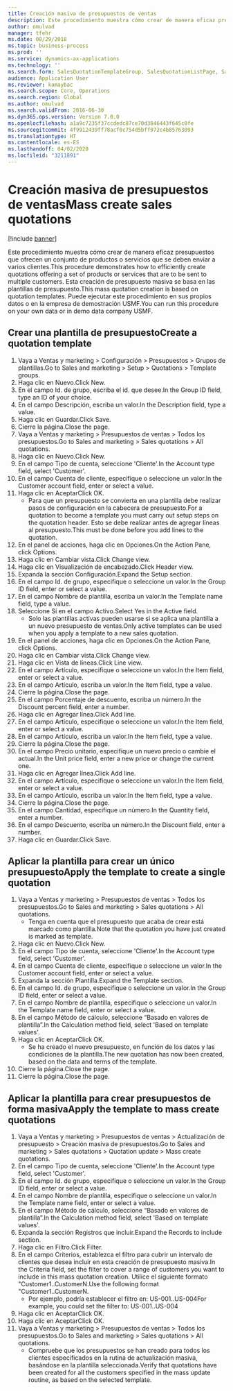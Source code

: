 ```yaml
---
title: Creación masiva de presupuestos de ventas
description: Este procedimiento muestra cómo crear de manera eficaz presupuestos que ofrecen un conjunto de productos o servicios que se deben enviar a varios clientes.
author: omulvad
manager: tfehr
ms.date: 08/29/2018
ms.topic: business-process
ms.prod: ''
ms.service: dynamics-ax-applications
ms.technology: ''
ms.search.form: SalesQuotationTemplateGroup, SalesQuotationListPage, SalesCreateQuotation, SalesQuotationTable, SysQueryForm
audience: Application User
ms.reviewer: kamaybac
ms.search.scope: Core, Operations
ms.search.region: Global
ms.author: omulvad
ms.search.validFrom: 2016-06-30
ms.dyn365.ops.version: Version 7.0.0
ms.openlocfilehash: a1a9c7235f37ccdedc87ce70d3846443f645c0fe
ms.sourcegitcommit: 4f9912439ff78acf0c754d5bff972c4b85763093
ms.translationtype: HT
ms.contentlocale: es-ES
ms.lasthandoff: 04/02/2020
ms.locfileid: "3211891"
---
```

# <a name="mass-create-sales-quotations"></a><span data-ttu-id="6797b-103">Creación masiva de presupuestos de ventas</span><span class="sxs-lookup"><span data-stu-id="6797b-103">Mass create sales quotations</span></span>

[!include [banner](../../includes/banner.md)]

<span data-ttu-id="6797b-104">Este procedimiento muestra cómo crear de manera eficaz presupuestos que ofrecen un conjunto de productos o servicios que se deben enviar a varios clientes.</span><span class="sxs-lookup"><span data-stu-id="6797b-104">This procedure demonstrates how to efficiently create quotations offering a set of products or services that are to be sent to multiple customers.</span></span> <span data-ttu-id="6797b-105">Esta creación de presupuesto masiva se basa en las plantillas de presupuesto.</span><span class="sxs-lookup"><span data-stu-id="6797b-105">This mass quotation creation is based on quotation templates.</span></span> <span data-ttu-id="6797b-106">Puede ejecutar este procedimiento en sus propios datos o en la empresa de demostración USMF.</span><span class="sxs-lookup"><span data-stu-id="6797b-106">You can run this procedure on your own data or in demo data company USMF.</span></span>


## <a name="create-a-quotation-template"></a><span data-ttu-id="6797b-107">Crear una plantilla de presupuesto</span><span class="sxs-lookup"><span data-stu-id="6797b-107">Create a quotation template</span></span>
1. <span data-ttu-id="6797b-108">Vaya a Ventas y marketing > Configuración > Presupuestos > Grupos de plantillas.</span><span class="sxs-lookup"><span data-stu-id="6797b-108">Go to Sales and marketing > Setup > Quotations > Template groups.</span></span>
2. <span data-ttu-id="6797b-109">Haga clic en Nuevo.</span><span class="sxs-lookup"><span data-stu-id="6797b-109">Click New.</span></span>
3. <span data-ttu-id="6797b-110">En el campo Id. de grupo, escriba el id. que desee.</span><span class="sxs-lookup"><span data-stu-id="6797b-110">In the Group ID field, type an ID of your choice.</span></span>
4. <span data-ttu-id="6797b-111">En el campo Descripción, escriba un valor.</span><span class="sxs-lookup"><span data-stu-id="6797b-111">In the Description field, type a value.</span></span>
5. <span data-ttu-id="6797b-112">Haga clic en Guardar.</span><span class="sxs-lookup"><span data-stu-id="6797b-112">Click Save.</span></span>
6. <span data-ttu-id="6797b-113">Cierre la página.</span><span class="sxs-lookup"><span data-stu-id="6797b-113">Close the page.</span></span>
7. <span data-ttu-id="6797b-114">Vaya a Ventas y marketing > Presupuestos de ventas > Todos los presupuestos.</span><span class="sxs-lookup"><span data-stu-id="6797b-114">Go to Sales and marketing > Sales quotations > All quotations.</span></span>
8. <span data-ttu-id="6797b-115">Haga clic en Nuevo.</span><span class="sxs-lookup"><span data-stu-id="6797b-115">Click New.</span></span>
9. <span data-ttu-id="6797b-116">En el campo Tipo de cuenta, seleccione 'Cliente'.</span><span class="sxs-lookup"><span data-stu-id="6797b-116">In the Account type field, select 'Customer'.</span></span>
10. <span data-ttu-id="6797b-117">En el campo Cuenta de cliente, especifique o seleccione un valor.</span><span class="sxs-lookup"><span data-stu-id="6797b-117">In the Customer account field, enter or select a value.</span></span>
11. <span data-ttu-id="6797b-118">Haga clic en Aceptar</span><span class="sxs-lookup"><span data-stu-id="6797b-118">Click OK.</span></span>
    * <span data-ttu-id="6797b-119">Para que un presupuesto se convierta en una plantilla debe realizar pasos de configuración en la cabecera de presupuesto.</span><span class="sxs-lookup"><span data-stu-id="6797b-119">For a quotation to become a template you must carry out  setup steps on the quotation header.</span></span> <span data-ttu-id="6797b-120">Esto se debe realizar antes de agregar líneas al presupuesto.</span><span class="sxs-lookup"><span data-stu-id="6797b-120">This must be done before you add lines to the quotation.</span></span>   
12. <span data-ttu-id="6797b-121">En el panel de acciones, haga clic en Opciones.</span><span class="sxs-lookup"><span data-stu-id="6797b-121">On the Action Pane, click Options.</span></span>
13. <span data-ttu-id="6797b-122">Haga clic en Cambiar vista.</span><span class="sxs-lookup"><span data-stu-id="6797b-122">Click Change view.</span></span>
14. <span data-ttu-id="6797b-123">Haga clic en Visualización de encabezado.</span><span class="sxs-lookup"><span data-stu-id="6797b-123">Click Header view.</span></span>
15. <span data-ttu-id="6797b-124">Expanda la sección Configuración.</span><span class="sxs-lookup"><span data-stu-id="6797b-124">Expand the Setup section.</span></span>
16. <span data-ttu-id="6797b-125">En el campo Id. de grupo, especifique o seleccione un valor.</span><span class="sxs-lookup"><span data-stu-id="6797b-125">In the Group ID field, enter or select a value.</span></span>
17. <span data-ttu-id="6797b-126">En el campo Nombre de plantilla, escriba un valor.</span><span class="sxs-lookup"><span data-stu-id="6797b-126">In the Template name field, type a value.</span></span>
18. <span data-ttu-id="6797b-127">Seleccione Sí en el campo Activo.</span><span class="sxs-lookup"><span data-stu-id="6797b-127">Select Yes in the Active field.</span></span>
    * <span data-ttu-id="6797b-128">Solo las plantillas activas pueden usarse si se aplica una plantilla a un nuevo presupuesto de ventas.</span><span class="sxs-lookup"><span data-stu-id="6797b-128">Only active templates can be used when you apply a template to a new sales quotation.</span></span>  
19. <span data-ttu-id="6797b-129">En el panel de acciones, haga clic en Opciones.</span><span class="sxs-lookup"><span data-stu-id="6797b-129">On the Action Pane, click Options.</span></span>
20. <span data-ttu-id="6797b-130">Haga clic en Cambiar vista.</span><span class="sxs-lookup"><span data-stu-id="6797b-130">Click Change view.</span></span>
21. <span data-ttu-id="6797b-131">Haga clic en Vista de líneas.</span><span class="sxs-lookup"><span data-stu-id="6797b-131">Click Line view.</span></span>
22. <span data-ttu-id="6797b-132">En el campo Artículo, especifique o seleccione un valor.</span><span class="sxs-lookup"><span data-stu-id="6797b-132">In the Item field, enter or select a value.</span></span>
23. <span data-ttu-id="6797b-133">En el campo Artículo, escriba un valor.</span><span class="sxs-lookup"><span data-stu-id="6797b-133">In the Item field, type a value.</span></span>
24. <span data-ttu-id="6797b-134">Cierre la página.</span><span class="sxs-lookup"><span data-stu-id="6797b-134">Close the page.</span></span>
25. <span data-ttu-id="6797b-135">En el campo Porcentaje de descuento, escriba un número.</span><span class="sxs-lookup"><span data-stu-id="6797b-135">In the Discount percent field, enter a number.</span></span>
26. <span data-ttu-id="6797b-136">Haga clic en Agregar línea.</span><span class="sxs-lookup"><span data-stu-id="6797b-136">Click Add line.</span></span>
27. <span data-ttu-id="6797b-137">En el campo Artículo, especifique o seleccione un valor.</span><span class="sxs-lookup"><span data-stu-id="6797b-137">In the Item field, enter or select a value.</span></span>
28. <span data-ttu-id="6797b-138">En el campo Artículo, escriba un valor.</span><span class="sxs-lookup"><span data-stu-id="6797b-138">In the Item field, type a value.</span></span>
29. <span data-ttu-id="6797b-139">Cierre la página.</span><span class="sxs-lookup"><span data-stu-id="6797b-139">Close the page.</span></span>
30. <span data-ttu-id="6797b-140">En el campo Precio unitario, especifique un nuevo precio o cambie el actual.</span><span class="sxs-lookup"><span data-stu-id="6797b-140">In the Unit price field, enter a new price or change the current one.</span></span>
31. <span data-ttu-id="6797b-141">Haga clic en Agregar línea.</span><span class="sxs-lookup"><span data-stu-id="6797b-141">Click Add line.</span></span>
32. <span data-ttu-id="6797b-142">En el campo Artículo, especifique o seleccione un valor.</span><span class="sxs-lookup"><span data-stu-id="6797b-142">In the Item field, enter or select a value.</span></span>
33. <span data-ttu-id="6797b-143">En el campo Artículo, escriba un valor.</span><span class="sxs-lookup"><span data-stu-id="6797b-143">In the Item field, type a value.</span></span>
34. <span data-ttu-id="6797b-144">Cierre la página.</span><span class="sxs-lookup"><span data-stu-id="6797b-144">Close the page.</span></span>
35. <span data-ttu-id="6797b-145">En el campo Cantidad, especifique un número.</span><span class="sxs-lookup"><span data-stu-id="6797b-145">In the Quantity field, enter a number.</span></span>
36. <span data-ttu-id="6797b-146">En el campo Descuento, escriba un número.</span><span class="sxs-lookup"><span data-stu-id="6797b-146">In the Discount field, enter a number.</span></span>
37. <span data-ttu-id="6797b-147">Haga clic en Guardar.</span><span class="sxs-lookup"><span data-stu-id="6797b-147">Click Save.</span></span>

## <a name="apply-the-template-to-create-a-single-quotation"></a><span data-ttu-id="6797b-148">Aplicar la plantilla para crear un único presupuesto</span><span class="sxs-lookup"><span data-stu-id="6797b-148">Apply the template to create a single quotation</span></span>
1. <span data-ttu-id="6797b-149">Vaya a Ventas y marketing > Presupuestos de ventas > Todos los presupuestos.</span><span class="sxs-lookup"><span data-stu-id="6797b-149">Go to Sales and marketing > Sales quotations > All quotations.</span></span>
    * <span data-ttu-id="6797b-150">Tenga en cuenta que el presupuesto que acaba de crear está marcado como plantilla.</span><span class="sxs-lookup"><span data-stu-id="6797b-150">Note that the quotation you have just created is marked as template.</span></span>  
2. <span data-ttu-id="6797b-151">Haga clic en Nuevo.</span><span class="sxs-lookup"><span data-stu-id="6797b-151">Click New.</span></span>
3. <span data-ttu-id="6797b-152">En el campo Tipo de cuenta, seleccione 'Cliente'.</span><span class="sxs-lookup"><span data-stu-id="6797b-152">In the Account type field, select 'Customer'.</span></span>
4. <span data-ttu-id="6797b-153">En el campo Cuenta de cliente, especifique o seleccione un valor.</span><span class="sxs-lookup"><span data-stu-id="6797b-153">In the Customer account field, enter or select a value.</span></span>
5. <span data-ttu-id="6797b-154">Expanda la sección Plantilla.</span><span class="sxs-lookup"><span data-stu-id="6797b-154">Expand the Template section.</span></span>
6. <span data-ttu-id="6797b-155">En el campo Id. de grupo, especifique o seleccione un valor.</span><span class="sxs-lookup"><span data-stu-id="6797b-155">In the Group ID field, enter or select a value.</span></span>
7. <span data-ttu-id="6797b-156">En el campo Nombre de plantilla, especifique o seleccione un valor.</span><span class="sxs-lookup"><span data-stu-id="6797b-156">In the Template name field, enter or select a value.</span></span>
8. <span data-ttu-id="6797b-157">En el campo Método de cálculo, seleccione “Basado en valores de plantilla”.</span><span class="sxs-lookup"><span data-stu-id="6797b-157">In the Calculation method field, select 'Based on template values'.</span></span>
9. <span data-ttu-id="6797b-158">Haga clic en Aceptar</span><span class="sxs-lookup"><span data-stu-id="6797b-158">Click OK.</span></span>
    * <span data-ttu-id="6797b-159">Se ha creado el nuevo presupuesto, en función de los datos y las condiciones de la plantilla.</span><span class="sxs-lookup"><span data-stu-id="6797b-159">The new quotation has now been created, based on the data and terms of the template.</span></span>  
10. <span data-ttu-id="6797b-160">Cierre la página.</span><span class="sxs-lookup"><span data-stu-id="6797b-160">Close the page.</span></span>
11. <span data-ttu-id="6797b-161">Cierre la página.</span><span class="sxs-lookup"><span data-stu-id="6797b-161">Close the page.</span></span>

## <a name="apply-the-template-to-mass-create-quotations"></a><span data-ttu-id="6797b-162">Aplicar la plantilla para crear presupuestos de forma masiva</span><span class="sxs-lookup"><span data-stu-id="6797b-162">Apply the template to mass create quotations</span></span>
1. <span data-ttu-id="6797b-163">Vaya a Ventas y marketing > Presupuestos de ventas > Actualización de presupuesto > Creación masiva de presupuestos.</span><span class="sxs-lookup"><span data-stu-id="6797b-163">Go to Sales and marketing > Sales quotations > Quotation update > Mass create quotations.</span></span>
2. <span data-ttu-id="6797b-164">En el campo Tipo de cuenta, seleccione 'Cliente'.</span><span class="sxs-lookup"><span data-stu-id="6797b-164">In the Account type field, select 'Customer'.</span></span>
3. <span data-ttu-id="6797b-165">En el campo Id. de grupo, especifique o seleccione un valor.</span><span class="sxs-lookup"><span data-stu-id="6797b-165">In the Group ID field, enter or select a value.</span></span>
4. <span data-ttu-id="6797b-166">En el campo Nombre de plantilla, especifique o seleccione un valor.</span><span class="sxs-lookup"><span data-stu-id="6797b-166">In the Template name field, enter or select a value.</span></span>
5. <span data-ttu-id="6797b-167">En el campo Método de cálculo, seleccione “Basado en valores de plantilla”.</span><span class="sxs-lookup"><span data-stu-id="6797b-167">In the Calculation method field, select 'Based on template values'.</span></span>
6. <span data-ttu-id="6797b-168">Expanda la sección Registros que incluir.</span><span class="sxs-lookup"><span data-stu-id="6797b-168">Expand the Records to include section.</span></span>
7. <span data-ttu-id="6797b-169">Haga clic en Filtro.</span><span class="sxs-lookup"><span data-stu-id="6797b-169">Click Filter.</span></span>
8. <span data-ttu-id="6797b-170">En el campo Criterios, establezca el filtro para cubrir un intervalo de clientes que desea incluir en esta creación de presupuesto masiva.</span><span class="sxs-lookup"><span data-stu-id="6797b-170">In the Criteria field, set the filter to cover a range of customers you want to include in this mass quotation creation.</span></span> <span data-ttu-id="6797b-171">Utilice el siguiente formato "Customer1..CustomerN.</span><span class="sxs-lookup"><span data-stu-id="6797b-171">Use the following format "Customer1..CustomerN.</span></span>
    * <span data-ttu-id="6797b-172">Por ejemplo, podría establecer el filtro en: US-001..US-004</span><span class="sxs-lookup"><span data-stu-id="6797b-172">For example, you could set the filter to: US-001..US-004</span></span>  
9. <span data-ttu-id="6797b-173">Haga clic en Aceptar</span><span class="sxs-lookup"><span data-stu-id="6797b-173">Click OK.</span></span>
10. <span data-ttu-id="6797b-174">Haga clic en Aceptar</span><span class="sxs-lookup"><span data-stu-id="6797b-174">Click OK.</span></span>
11. <span data-ttu-id="6797b-175">Vaya a Ventas y marketing > Presupuestos de ventas > Todos los presupuestos.</span><span class="sxs-lookup"><span data-stu-id="6797b-175">Go to Sales and marketing > Sales quotations > All quotations.</span></span>
    * <span data-ttu-id="6797b-176">Compruebe que los presupuestos se han creado para todos los clientes especificados en la rutina de actualización masiva, basándose en la plantilla seleccionada.</span><span class="sxs-lookup"><span data-stu-id="6797b-176">Verify that quotations have been created for all the customers specified in the mass update routine, as based on the selected template.</span></span>  

